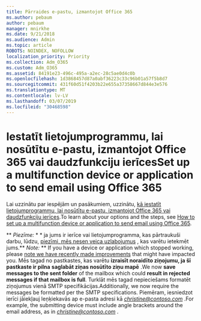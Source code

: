 ```yaml
---
title: Pārraides e-pastu, izmantojot Office 365
ms.author: pebaum
author: pebaum
manager: mnirkhe
ms.date: 9/21/2018
ms.audience: Admin
ms.topic: article
ROBOTS: NOINDEX, NOFOLLOW
localization_priority: Priority
ms.collection: Adm_O365
ms.custom: Adm_O365
ms.assetid: 84191e23-496c-495a-a2ec-28c5ae0d4c0b
ms.openlocfilehash: 1d3868457d87a0abf36223c33c96b01a57f5b8d7
ms.sourcegitcommit: 431f60d51f4203b22e655a37358667d844e3e576
ms.translationtype: MT
ms.contentlocale: lv-LV
ms.lasthandoff: 03/07/2019
ms.locfileid: "30468598"
---
```

# <a name="set-up-a-multifunction-device-or-application-to-send-email-using-office-365"></a><span data-ttu-id="b015c-102">Iestatīt lietojumprogrammu, lai nosūtītu e-pastu, izmantojot Office 365 vai daudzfunkciju ierīces</span><span class="sxs-lookup"><span data-stu-id="b015c-102">Set up a multifunction device or application to send email using Office 365</span></span>

<span data-ttu-id="b015c-103">Lai uzzinātu par iespējām un pasākumiem, uzzinātu, [kā iestatīt lietojumprogrammu, lai nosūtītu e-pastu, izmantojot Office 365 vai daudzfunkciju ierīces](https://support.office.com/article/69f58e99-c550-4274-ad18-c805d654b4c4).</span><span class="sxs-lookup"><span data-stu-id="b015c-103">To learn about your options and the steps, see [How to set up a multifunction device or application to send email using Office 365](https://support.office.com/article/69f58e99-c550-4274-ad18-c805d654b4c4).</span></span>
  
 <span data-ttu-id="b015c-104">\*\* *Piezīme:* \* \* ja jums ir ierīce vai lietojumprogramma, kas pārtraukuši darbu, lūdzu, [piezīmi, mēs nesen veica uzlabojumus](https://support.microsoft.com/help/4458479/) , kas varētu ietekmēt jums.</span><span class="sxs-lookup"><span data-stu-id="b015c-104">\*\* *Note:* \*\* If you have a device or application which stopped working, please [note we have recently made improvements](https://support.microsoft.com/help/4458479/) that might have impacted you.</span></span> <span data-ttu-id="b015c-105">Mēs tagad no pastkastes, kas varētu **izraisīt noraidīto ziņojumu, ja šī pastkaste ir pilna** **saglabāt ziņas nosūtīto ziņu mapē** .</span><span class="sxs-lookup"><span data-stu-id="b015c-105">We now **save messages to the sent folder** of the mailbox which could **result in rejected messages if that mailbox is full**.</span></span> <span data-ttu-id="b015c-106">Turklāt mēs tagad nepieciešams formatēt ziņojumus vienā SMTP specifikācijas.</span><span class="sxs-lookup"><span data-stu-id="b015c-106">Additionally, we now require the messages be formatted per the SMTP specifications.</span></span> <span data-ttu-id="b015c-107">Piemēram, iesniedzot ierīci jāiekļauj leņķiekavās ap e-pasta adresi kā *christine@contoso.com* .</span><span class="sxs-lookup"><span data-stu-id="b015c-107">For example, the submitting device must include angle brackets around the email address, as in  *christine@contoso.com*  .</span></span> 
  

